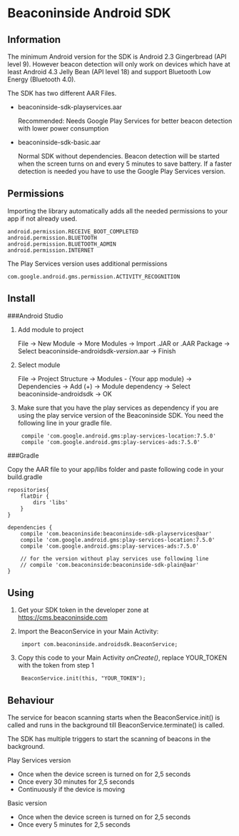 Beaconinside Android SDK
==========

Information
--

The minimum Android version for the SDK is Android 2.3 Gingerbread (API level 9).
However beacon detection will only work on devices which have at least Android 4.3 Jelly Bean (API level 18)
and support Bluetooth Low Energy (Bluetooth 4.0).

The SDK has two different AAR Files.

*   beaconinside-sdk-playservices.aar

    Recommended: Needs Google Play Services for better beacon detection with lower power consumption

*   beaconinside-sdk-basic.aar

    Normal SDK without dependencies. Beacon detection will be started when the screen turns on and every 5 minutes to save battery. If a faster detection is needed you have to use the Google Play Services version.


Permissions
--

Importing the library automatically adds all the needed permissions to your app if not already used.

    android.permission.RECEIVE_BOOT_COMPLETED
    android.permission.BLUETOOTH
    android.permission.BLUETOOTH_ADMIN
    android.permission.INTERNET

The Play Services version uses additional permissions

    com.google.android.gms.permission.ACTIVITY_RECOGNITION

Install
--

###Android Studio

1. Add module to project

    File -> New Module -> More Modules -> Import .JAR or .AAR Package -> Select beaconinside-androidsdk-*version*.aar -> Finish

2. Select module

    File -> Project Structure -> Modules - {Your app module} -> Dependencies -> Add (+) -> Module dependency -> Select beaconinside-androidsdk -> OK

3. Make sure that you have the play services as dependency if you are using the play service version of the Beaconinside SDK. You need the following line in your gradle file.

        compile 'com.google.android.gms:play-services-location:7.5.0'
        compile 'com.google.android.gms:play-services-ads:7.5.0'


###Gradle

Copy the AAR file to your app/libs folder and paste following code in your build.gradle

    repositories{
        flatDir {
            dirs 'libs'
        }
    }

    dependencies {
        compile 'com.beaconinside:beaconinside-sdk-playservices@aar'
        compile 'com.google.android.gms:play-services-location:7.5.0'
        compile 'com.google.android.gms:play-services-ads:7.5.0'

        // for the version without play services use following line
        // compile 'com.beaconinside:beaconinside-sdk-plain@aar'
    }


Using
--

1. Get your SDK token in the developer zone at https://cms.beaconinside.com

2. Import the BeaconService in your Main Activity:

        import com.beaconinside.androidsdk.BeaconService;

3. Copy this code to your Main Activity *onCreate()*, replace YOUR_TOKEN with the token from step 1

        BeaconService.init(this, "YOUR_TOKEN");

Behaviour
--
The service for beacon scanning starts when the BeaconService.init() is called and runs in the
background till BeaconService.terminate() is called.

The SDK has multiple triggers to start the scanning of beacons in the background.

Play Services version
- Once when the device screen is turned on for 2,5 seconds
- Once every 30 minutes for 2,5 seconds
- Continuously if the device is moving

Basic version
- Once when the device screen is turned on for 2,5 seconds
- Once every 5 minutes for 2,5 seconds
